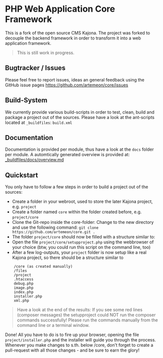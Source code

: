 
PHP Web Application Core Framework
==========

This is a fork of the open source CMS Kajona. 
The project was forked to decouple the backend framework in order to transform it into a web application framework.
> This is still work in progress.


Bugtracker / Issues
---
Please feel free to report issues, ideas an general feedback using the GitHub issue pages
https://github.com/artemeon/core/issues

Build-System
---
We currently provide various build-scripts in order to test, clean, build and package a project out of the sources.
Please have a look at the ant-scripts located at `_buildfiles`: `build.xml`

Documentation
---
Documentation is provided per module, thus have a look at the `docs` folder per module.
A automtically generated overview is provided at:
[_buildfiles/docs/overview.md](_buildfiles/docs/overview.md)

Quickstart
---
You only have to follow a few steps in order to build a project out of the sources:

* Create a folder in your webroot, used to store the later Kajona project, e.g. `project`
* Create a folder named `core` within the folder created before, e.g. `project/core`
* Clone the Git-repo inside the core-folder: Change to the new directory and use the following command:
`git clone https://github.com/artemeon/core.git .`
* The folder `project/core` should now be filled with a structure similar to: 
* Open the file `project/core/setupproject.php` using the webbrowser of your choice (btw, you could run this script on the command line, too)
* After a few log-outputs, your `project` folder is now setup like a real Kajona project, so there should be a structure similar to
```
    /core (as created manually)
    /files
    /project
    .htaccess
    debug.php
    image.php
    index.php
    installer.php
    xml.php
```

> Have a look at the end of the results: If you see some red lines (composer messages) the setupproject could NOT run the composer commands successfully! 
Please run the commands manually from the command line or a terminal window.

Done! All you have to do is to fire up your browser, opening the file `project/installer.php` and the installer will guide you through the process.
Whenever you make changes to s.th. below /core, don't forget to create a pull-request with all those changes - and be sure to earn the glory!

